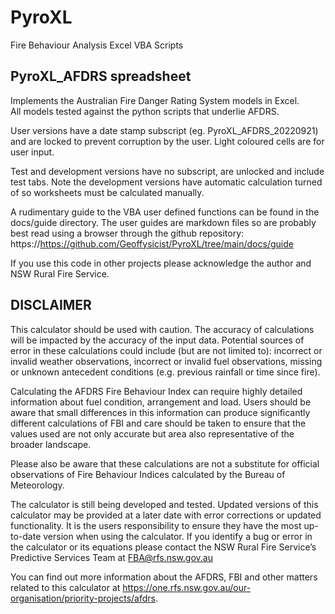 # PyroXL
Fire Behaviour Analysis Excel VBA Scripts

## PyroXL_AFDRS spreadsheet
Implements the Australian Fire Danger Rating System models in Excel.  
All models tested against the python scripts that underlie AFDRS.

User versions have a date stamp subscript (eg. PyroXL_AFDRS_20220921) and are locked to prevent corruption by the user. Light coloured cells are for user input.

Test and development versions have no subscript, are unlocked and include test tabs. Note the development versions have automatic calculation turned of so worksheets must be calculated manually.

A rudimentary guide to the VBA user defined functions can be found in the docs/guide directory. The user guides are markdown files so are probably best read using a browser through the github repository: https://https://github.com/Geoffysicist/PyroXL/tree/main/docs/guide

If you use this code in other projects please acknowledge the author and NSW Rural Fire Service.

## DISCLAIMER
This calculator should be used with caution. The accuracy of calculations will be impacted by the accuracy of the input data.  Potential sources of error in these calculations could include (but are not limited to): incorrect or invalid weather observations, incorrect or invalid fuel observations, missing or unknown antecedent conditions (e.g. previous rainfall or time since fire).

Calculating the AFDRS Fire Behaviour Index can require highly detailed information about fuel condition, arrangement and load. Users should be aware that small differences in this information can produce significantly different calculations of FBI and care should be taken to ensure that the values used are not only accurate but area also representative of the broader landscape.

Please also be aware that these calculations are not a substitute for official observations of Fire Behaviour Indices calculated by the Bureau of Meteorology.

The calculator is still being developed and tested.  Updated versions of this calculator may be provided at a later date with error corrections or updated functionality. It is the users responsibility to ensure they have the most up-to-date version when using the calculator. If you identify a bug or error in the calculator or its equations please contact the NSW Rural Fire Service’s Predictive Services Team at FBA@rfs.nsw.gov.au

You can find out more information about the AFDRS, FBI and other matters related to this calculator at https://one.rfs.nsw.gov.au/our-organisation/priority-projects/afdrs.

